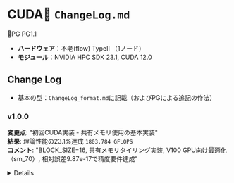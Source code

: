 # CUDA📁 `ChangeLog.md`
🤖PG PG1.1  
- **ハードウェア**：不老(flow) TypeII （1ノード）  
- **モジュール**：NVIDIA HPC SDK 23.1, CUDA 12.0  

## Change Log

- 基本の型：`ChangeLog_format.md`に記載（およびPGによる追記の作法）

### v1.0.0
**変更点**: "初回CUDA実装 - 共有メモリ使用の基本実装"  
**結果**: 理論性能の23.1%達成 `1803.784 GFLOPS`  
**コメント**: "BLOCK_SIZE=16, 共有メモリタイリング実装, V100 GPU向け最適化（sm_70）, 相対誤差9.87e-17で精度要件達成"  

<details>

- **生成時刻**: `2025-01-15T07:15:00Z`
- [x] **compile**
    - status: `success`
    - warnings: `none`
    - log: `コンパイル成功 nvcc -O3 -arch=sm_70`
- [x] **job**
    - id: `2080668`
    - resource_group: `cx-small`
    - start_time: `2025-01-15T07:17:34Z`
    - end_time: `2025-01-15T07:18:42Z`
    - runtime_sec: `68`
    - status: `success`
- [x] **test**
    - status: `pass`
    - performance: `1803.784`
    - unit: `GFLOPS`
    - accuracy: `9.87e-17`
    - efficiency: `23.1%`
- **params**:
    - nodes: `1`
    - gpus: `1`
    - block_size: `16`

</details>